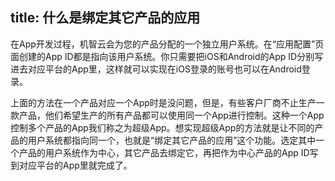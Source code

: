 title: 什么是绑定其它产品的应用
---

在App开发过程，机智云会为您的产品分配的一个独立用户系统。在“应用配置”页面创建的App ID都是指向该用户系统。你只需要把iOS和Android的App ID分别写进去对应平台的App里，这样就可以实现在iOS登录的账号也可以在Android登录。

上面的方法在一个产品对应一个App时是没问题，但是，有些客户厂商不止生产一款产品，他们希望生产的所有产品都可以使用同一个App进行控制。这种一个App控制多个产品的App我们称之为超级App。想实现超级App的方法就是让不同的产品的用户系统都指向同一个，也就是“绑定其它产品的应用”这个功能。选定其中一个产品的用户系统作为中心，其它产品去绑定它，再把作为中心产品的App ID写到对应平台的App里就完成了。
